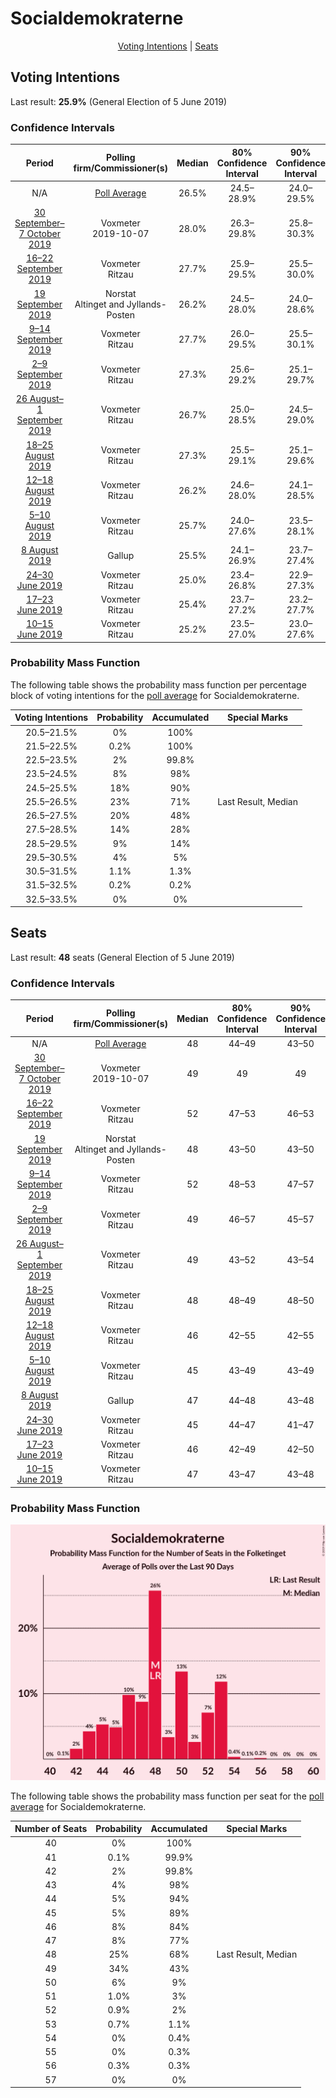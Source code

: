 # Socialdemokraterne

<p align="center"><a href="#voting-intentions">Voting Intentions</a> | <a href="#seats">Seats</a></p>

## Voting Intentions

Last result: **25.9%** (General Election of 5 June 2019)

### Confidence Intervals

| Period     | Polling firm/Commissioner(s) | Median | 80% Confidence Interval | 90% Confidence Interval | 95% Confidence Interval | 99% Confidence Interval |
|:----------:|:----------------:|:-----------:|:-----------------------:|:-----------------------:|:-----------------------:|:-----------------------:|
| N/A | [Poll Average](average.html) | 26.5% | 24.5–28.9% | 24.0–29.5% | 23.6–30.1% | 22.9–31.1% |
| [30 September–7 October 2019](2019-10-07-Voxmeter.html) | Voxmeter <br> 2019-10-07 | 28.0% | 26.3–29.8% | 25.8–30.3% | 25.4–30.8% | 24.6–31.7% |
| [16–22 September 2019](2019-09-22-Voxmeter.html) | Voxmeter <br> Ritzau | 27.7% | 25.9–29.5% | 25.5–30.0% | 25.0–30.5% | 24.2–31.4% |
| [19 September 2019](2019-09-19-Norstat.html) | Norstat <br> Altinget and Jyllands-Posten | 26.2% | 24.5–28.0% | 24.0–28.6% | 23.6–29.0% | 22.8–29.9% |
| [9–14 September 2019](2019-09-14-Voxmeter.html) | Voxmeter <br> Ritzau | 27.7% | 26.0–29.5% | 25.5–30.1% | 25.1–30.5% | 24.3–31.4% |
| [2–9 September 2019](2019-09-09-Voxmeter.html) | Voxmeter <br> Ritzau | 27.3% | 25.6–29.2% | 25.1–29.7% | 24.7–30.1% | 23.9–31.0% |
| [26 August–1 September 2019](2019-09-01-Voxmeter.html) | Voxmeter <br> Ritzau | 26.7% | 25.0–28.5% | 24.5–29.0% | 24.1–29.4% | 23.3–30.3% |
| [18–25 August 2019](2019-08-25-Voxmeter.html) | Voxmeter <br> Ritzau | 27.3% | 25.5–29.1% | 25.1–29.6% | 24.6–30.1% | 23.8–31.0% |
| [12–18 August 2019](2019-08-18-Voxmeter.html) | Voxmeter <br> Ritzau | 26.2% | 24.6–28.0% | 24.1–28.5% | 23.7–29.0% | 22.9–29.9% |
| [5–10 August 2019](2019-08-10-Voxmeter.html) | Voxmeter <br> Ritzau | 25.7% | 24.0–27.6% | 23.5–28.1% | 23.1–28.5% | 22.3–29.4% |
| [8 August 2019](2019-08-08-Gallup.html) | Gallup | 25.5% | 24.1–26.9% | 23.7–27.4% | 23.4–27.7% | 22.7–28.4% |
| [24–30 June 2019](2019-06-30-Voxmeter.html) | Voxmeter <br> Ritzau | 25.0% | 23.4–26.8% | 22.9–27.3% | 22.5–27.7% | 21.7–28.5% |
| [17–23 June 2019](2019-06-23-Voxmeter.html) | Voxmeter <br> Ritzau | 25.4% | 23.7–27.2% | 23.2–27.7% | 22.8–28.1% | 22.0–29.0% |
| [10–15 June 2019](2019-06-15-Voxmeter.html) | Voxmeter <br> Ritzau | 25.2% | 23.5–27.0% | 23.0–27.6% | 22.6–28.0% | 21.8–28.9% |

### Probability Mass Function

The following table shows the probability mass function per percentage block of voting intentions for the [poll average](average.html) for Socialdemokraterne.

| Voting Intentions | Probability | Accumulated | Special Marks |
|:-----------------:|:-----------:|:-----------:|:-------------:|
| 20.5–21.5% | 0% | 100% |  |
| 21.5–22.5% | 0.2% | 100% |  |
| 22.5–23.5% | 2% | 99.8% |  |
| 23.5–24.5% | 8% | 98% |  |
| 24.5–25.5% | 18% | 90% |  |
| 25.5–26.5% | 23% | 71% | Last Result, Median |
| 26.5–27.5% | 20% | 48% |  |
| 27.5–28.5% | 14% | 28% |  |
| 28.5–29.5% | 9% | 14% |  |
| 29.5–30.5% | 4% | 5% |  |
| 30.5–31.5% | 1.1% | 1.3% |  |
| 31.5–32.5% | 0.2% | 0.2% |  |
| 32.5–33.5% | 0% | 0% |  |


## Seats

Last result: **48** seats (General Election of 5 June 2019)

### Confidence Intervals

| Period     | Polling firm/Commissioner(s) | Median | 80% Confidence Interval | 90% Confidence Interval | 95% Confidence Interval | 99% Confidence Interval |
|:----------:|:----------------:|:------:|:-----------------------:|:-----------------------:|:-----------------------:|:-----------------------:|
| N/A | [Poll Average](average.html) | 48 | 44–49 | 43–50 | 43–51 | 42–53 |
| [30 September–7 October 2019](2019-10-07-Voxmeter.html) | Voxmeter <br> 2019-10-07 | 49 | 49 | 49 | 49–51 | 47–56 |
| [16–22 September 2019](2019-09-22-Voxmeter.html) | Voxmeter <br> Ritzau | 52 | 47–53 | 46–53 | 46–53 | 43–56 |
| [19 September 2019](2019-09-19-Norstat.html) | Norstat <br> Altinget and Jyllands-Posten | 48 | 43–50 | 43–50 | 43–52 | 42–53 |
| [9–14 September 2019](2019-09-14-Voxmeter.html) | Voxmeter <br> Ritzau | 52 | 48–53 | 47–57 | 46–59 | 43–59 |
| [2–9 September 2019](2019-09-09-Voxmeter.html) | Voxmeter <br> Ritzau | 49 | 46–57 | 45–57 | 44–57 | 41–57 |
| [26 August–1 September 2019](2019-09-01-Voxmeter.html) | Voxmeter <br> Ritzau | 49 | 43–52 | 43–54 | 43–55 | 42–56 |
| [18–25 August 2019](2019-08-25-Voxmeter.html) | Voxmeter <br> Ritzau | 48 | 48–49 | 48–50 | 43–50 | 43–56 |
| [12–18 August 2019](2019-08-18-Voxmeter.html) | Voxmeter <br> Ritzau | 46 | 42–55 | 42–55 | 42–55 | 40–55 |
| [5–10 August 2019](2019-08-10-Voxmeter.html) | Voxmeter <br> Ritzau | 45 | 43–49 | 43–49 | 41–50 | 39–52 |
| [8 August 2019](2019-08-08-Gallup.html) | Gallup | 47 | 44–48 | 43–48 | 42–50 | 42–53 |
| [24–30 June 2019](2019-06-30-Voxmeter.html) | Voxmeter <br> Ritzau | 45 | 44–47 | 41–47 | 39–47 | 39–50 |
| [17–23 June 2019](2019-06-23-Voxmeter.html) | Voxmeter <br> Ritzau | 46 | 42–49 | 42–50 | 41–51 | 39–51 |
| [10–15 June 2019](2019-06-15-Voxmeter.html) | Voxmeter <br> Ritzau | 47 | 43–47 | 43–48 | 43–51 | 42–51 |

### Probability Mass Function

![Graph with seats probability mass function not yet produced](average-seats-pmf-socialdemokraterne.png "Seats Probability Mass Function")

The following table shows the probability mass function per seat for the [poll average](average.html) for Socialdemokraterne.

| Number of Seats | Probability | Accumulated | Special Marks |
|:---------------:|:-----------:|:-----------:|:-------------:|
| 40 | 0% | 100% |  |
| 41 | 0.1% | 99.9% |  |
| 42 | 2% | 99.8% |  |
| 43 | 4% | 98% |  |
| 44 | 5% | 94% |  |
| 45 | 5% | 89% |  |
| 46 | 8% | 84% |  |
| 47 | 8% | 77% |  |
| 48 | 25% | 68% | Last Result, Median |
| 49 | 34% | 43% |  |
| 50 | 6% | 9% |  |
| 51 | 1.0% | 3% |  |
| 52 | 0.9% | 2% |  |
| 53 | 0.7% | 1.1% |  |
| 54 | 0% | 0.4% |  |
| 55 | 0% | 0.3% |  |
| 56 | 0.3% | 0.3% |  |
| 57 | 0% | 0% |  |


